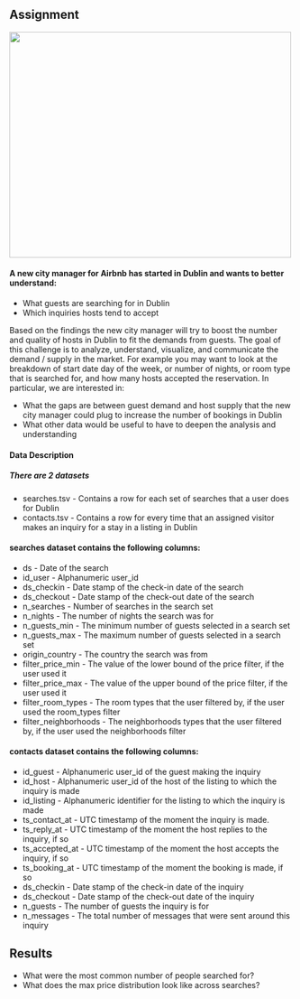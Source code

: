 ## Assignment

<img src = "https://media.giphy.com/media/CfwvukeZK1LujFD70u/giphy.gif" width = "500" height = "400"/>

#### A new city manager for Airbnb has started in Dublin and wants to better understand:

+ What guests are searching for in Dublin
+ Which inquiries hosts tend to accept

Based on the findings the new city manager will try to boost the number and quality of hosts in Dublin to fit the demands from guests. The goal of this challenge is to analyze, understand, visualize, and communicate the demand / supply in the market. For example you may want to look at the breakdown of start date day of the week, or number of nights, or room type that is searched for, and how many hosts accepted the reservation. In particular, we are interested in:

+ What the gaps are between guest demand and host supply that the new city manager could plug to increase the number of bookings in Dublin
+ What other data would be useful to have to deepen the analysis and understanding

#### Data Description

##### There are 2 datasets

+ searches.tsv - Contains a row for each set of searches that a user does for Dublin
+ contacts.tsv - Contains a row for every time that an assigned visitor makes an inquiry for a stay in a listing in Dublin

#### searches dataset contains the following columns:

+ ds - Date of the search
+ id_user - Alphanumeric user_id
+ ds_checkin - Date stamp of the check-in date of the search
+ ds_checkout - Date stamp of the check-out date of the search
+ n_searches - Number of searches in the search set
+ n_nights - The number of nights the search was for
+ n_guests_min - The minimum number of guests selected in a search set
+ n_guests_max - The maximum number of guests selected in a search set
+ origin_country - The country the search was from
+ filter_price_min - The value of the lower bound of the price filter, if the user used it
+ filter_price_max - The value of the upper bound of the price filter, if the user used it
+ filter_room_types - The room types that the user filtered by, if the user used the room_types filter
+ filter_neighborhoods - The neighborhoods types that the user filtered by, if the user used the neighborhoods filter


#### contacts dataset contains the following columns:

+ id_guest - Alphanumeric user_id of the guest making the inquiry
+ id_host - Alphanumeric user_id of the host of the listing to which the inquiry is made
+ id_listing - Alphanumeric identifier for the listing to which the inquiry is made
+ ts_contact_at - UTC timestamp of the moment the inquiry is made.
+ ts_reply_at - UTC timestamp of the moment the host replies to the inquiry, if so
+ ts_accepted_at - UTC timestamp of the moment the host accepts the inquiry, if so
+ ts_booking_at - UTC timestamp of the moment the booking is made, if so
+ ds_checkin - Date stamp of the check-in date of the inquiry
+ ds_checkout - Date stamp of the check-out date of the inquiry
+ n_guests - The number of guests the inquiry is for
+ n_messages - The total number of messages that were sent around this inquiry


## Results

+ What were the most common number of people searched for?
+ What does the max price distribution look like across searches?
